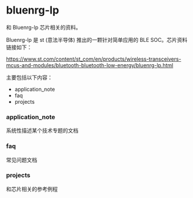 # bluenrg-lp

和 Bluenrg-lp 芯片相关的资料。

Bluenrg-lp 是 st (意法半导体) 推出的一颗针对简单应用的 BLE SOC。芯片资料链接如下：

https://www.st.com/content/st_com/en/products/wireless-transceivers-mcus-and-modules/bluetooth-bluetooth-low-energy/bluenrg-lp.html

主要包括以下内容：

* application_note
* faq
* projects



### application_note

系统性描述某个技术专题的文档



### faq

常见问题文档



### projects

和芯片相关的参考例程
